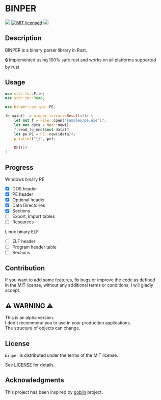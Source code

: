 # BINPER
[![](http://meritbadge.herokuapp.com/binper)](https://crates.io/crates/binper)
[![MIT licensed](https://img.shields.io/badge/license-MIT-blue.svg)](./LICENSE)
![](https://img.shields.io/badge/unsafe-forbidden-success.svg)

## Description 
BINPER is a binary parser library in Rust.  

 🔒 Implemented using 100% safe rust and works on all platforms supported by rust

## Usage
```rust
use std::fs::File;
use std::io::Read;

use binper::pe::pe::PE;

fn main() -> binper::error::Result<()> {
    let mut f = File::open("samples/pe.exe")?;
    let mut data = Vec::new();
    f.read_to_end(&mut data)?;
    let pe:PE = PE::new(&data)?;
    println!("{}", pe);

    Ok(())
}
```

## Progress
Windows binary PE 
- [x] DOS header
- [x] PE header
- [x] Optional header
- [x] Data Directories
- [x] Sections
- [ ] Export, Import tables
- [ ] Resources

Linux binary ELF
- [ ] ELF header
- [ ] Program header table
- [ ] Sections

## Contribution
If you want to add some features, fix bugs or improve the code as defined in the MIT license, without any additional terms or conditions, 
I will gladly accept. 

## ⚠️ WARNING  ⚠️
This is an alpha version.  
I don't recommend you to use in your production applications.  
The structure of objects can change.

## License

`binper` is distributed under the terms of the MIT license.

See [LICENSE](./LICENSE) for
details.

## Acknowledgments
This project has been inspired by [goblin](https://github.com/m4b/goblin) project.